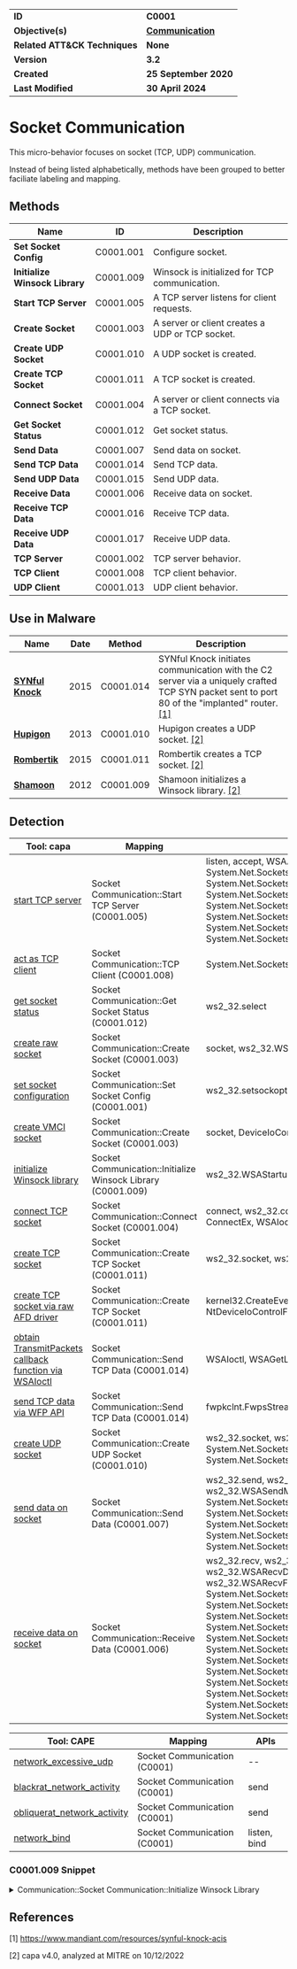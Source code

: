 <table>
<tr>
<td><b>ID</b></td>
<td><b>C0001</b></td>
</tr>
<tr>
<td><b>Objective(s)</b></td>
<td><b><a href="../communication">Communication</a></b></td>
</tr>
<tr>
<td><b>Related ATT&CK Techniques</b></td>
<td><b>None</b></td>
</tr>
<tr>
<td><b>Version</b></td>
<td><b>3.2</b></td>
</tr>
<tr>
<td><b>Created</b></td>
<td><b>25 September 2020</b></td>
</tr>
<tr>
<td><b>Last Modified</b></td>
<td><b>30 April 2024</b></td>
</tr>
</table>


# Socket Communication

This micro-behavior focuses on socket (TCP, UDP) communication. 

Instead of being listed alphabetically, methods have been grouped to better faciliate labeling and mapping.

## Methods

|Name|ID|Description|
|---|---|---|
|**Set Socket Config**|C0001.001|Configure socket.|
|**Initialize Winsock Library**|C0001.009|Winsock is initialized for TCP communication.|
|**Start TCP Server**|C0001.005|A TCP server listens for client requests.|
|**Create Socket**|C0001.003|A server or client creates a UDP or TCP socket.|
|**Create UDP Socket**|C0001.010|A UDP socket is created.|
|**Create TCP Socket**|C0001.011|A TCP socket is created.|
|**Connect Socket**|C0001.004|A server or client connects via a TCP socket.|
|**Get Socket Status**|C0001.012|Get socket status.|
|**Send Data**|C0001.007|Send data on socket.|
|**Send TCP Data**|C0001.014|Send TCP data.|
|**Send UDP Data**|C0001.015|Send UDP data.|
|**Receive Data**|C0001.006|Receive data on socket.|
|**Receive TCP Data**|C0001.016|Receive TCP data.|
|**Receive UDP Data**|C0001.017|Receive UDP data.|
|**TCP Server**|C0001.002|TCP server behavior.|
|**TCP Client**|C0001.008|TCP client behavior.|
|**UDP Client**|C0001.013|UDP client behavior.|

## Use in Malware

|Name|Date|Method|Description|
|---|---|---|---|
|[**SYNful Knock**](../../xample-malware/synful-knock.md)|2015|C0001.014|SYNful Knock initiates communication with the C2 server via a uniquely crafted TCP SYN packet sent to port 80 of the "implanted" router. [[1]](#1)|
|[**Hupigon**](../../xample-malware/hupigon.md)|2013|C0001.010|Hupigon creates a UDP socket. [[2]](#2)|
|[**Rombertik**](../../xample-malware/rombertik.md)|2015|C0001.011|Rombertik creates a TCP socket. [[2]](#2)|
|[**Shamoon**](../../xample-malware/shamoon.md)|2012|C0001.009|Shamoon initializes a Winsock library. [[2]](#2)|

## Detection

|Tool: capa|Mapping|APIs|
|---|---|---|
|[start TCP server](https://github.com/mandiant/capa-rules/blob/master/communication/tcp/serve/start-tcp-server.yml)|Socket Communication::Start TCP Server (C0001.005)|listen, accept, WSAAccept, System.Net.Sockets.TcpListener::Start, System.Net.Sockets.TcpListener::AcceptTcpClient, System.Net.Sockets.TcpListener::BeginAcceptTcpClient, System.Net.Sockets.TcpListener::AcceptTcpClientAsync, System.Net.Sockets.TcpListener::AcceptSocket, System.Net.Sockets.TcpListener::BeginAcceptSocket, System.Net.Sockets.TcpListener::AcceptSocketAsync|
|[act as TCP client](https://github.com/mandiant/capa-rules/blob/master/communication/tcp/client/act-as-tcp-client.yml)|Socket Communication::TCP Client (C0001.008)|System.Net.Sockets.TcpClient::ctor|
|[get socket status](https://github.com/mandiant/capa-rules/blob/master/communication/socket/get-socket-status.yml)|Socket Communication::Get Socket Status (C0001.012)|ws2_32.select|
|[create raw socket](https://github.com/mandiant/capa-rules/blob/master/communication/socket/create-raw-socket.yml)|Socket Communication::Create Socket (C0001.003)|socket, ws2_32.WSASocketA|
|[set socket configuration](https://github.com/mandiant/capa-rules/blob/master/communication/socket/set-socket-configuration.yml)|Socket Communication::Set Socket Config (C0001.001)|ws2_32.setsockopt, ws2_32.ioctlsocket|
|[create VMCI socket](https://github.com/mandiant/capa-rules/blob/master/communication/socket/create-vmci-socket.yml)|Socket Communication::Create Socket (C0001.003)|socket, DeviceIoControl, socket, ioctl|
|[initialize Winsock library](https://github.com/mandiant/capa-rules/blob/master/communication/socket/initialize-winsock-library.yml)|Socket Communication::Initialize Winsock Library (C0001.009)|ws2_32.WSAStartup|
|[connect TCP socket](https://github.com/mandiant/capa-rules/blob/master/communication/socket/tcp/connect-tcp-socket.yml)|Socket Communication::Connect Socket (C0001.004)|connect, ws2_32.connect, ws2_32.WSAConnect, ConnectEx, WSAIoctl, setsockopt, bind|
|[create TCP socket](https://github.com/mandiant/capa-rules/blob/master/communication/socket/tcp/create-tcp-socket.yml)|Socket Communication::Create TCP Socket (C0001.011)|ws2_32.socket, ws2_32.WSASocket, socket|
|[create TCP socket via raw AFD driver](https://github.com/mandiant/capa-rules/blob/master/communication/socket/tcp/create-tcp-socket-via-raw-afd-driver.yml)|Socket Communication::Create TCP Socket (C0001.011)|kernel32.CreateEvent, NtCreateFile, NtDeviceIoControlFile, kernel32.WaitForSingleObject|
|[obtain TransmitPackets callback function via WSAIoctl](https://github.com/mandiant/capa-rules/blob/master/communication/socket/tcp/send/obtain-transmitpackets-callback-function-via-wsaioctl.yml)|Socket Communication::Send TCP Data (C0001.014)|WSAIoctl, WSAGetLastError|
|[send TCP data via WFP API](https://github.com/mandiant/capa-rules/blob/master/communication/socket/tcp/send/send-tcp-data-via-wfp-api.yml)|Socket Communication::Send TCP Data (C0001.014)|fwpkclnt.FwpsStreamInjectAsync0|
|[create UDP socket](https://github.com/mandiant/capa-rules/blob/master/communication/socket/udp/send/create-udp-socket.yml)|Socket Communication::Create UDP Socket (C0001.010)|ws2_32.socket, ws2_32.WSASocket, socket, System.Net.Sockets.Socket::ctor, System.Net.Sockets.UdpClient::ctor|
|[send data on socket](https://github.com/mandiant/capa-rules/blob/master/communication/socket/send/send-data-on-socket.yml)|Socket Communication::Send Data (C0001.007)|ws2_32.send, ws2_32.sendto, ws2_32.WSASend, ws2_32.WSASendMsg, ws2_32.WSASendTo, send, System.Net.Sockets.Socket::Send, System.Net.Sockets.Socket::SendAsync, System.Net.Sockets.Socket::SendTo, System.Net.Sockets.Socket::SendToAsync, System.Net.Sockets.UdpClient::Send|
|[receive data on socket](https://github.com/mandiant/capa-rules/blob/master/communication/socket/receive/receive-data-on-socket.yml)|Socket Communication::Receive Data (C0001.006)|ws2_32.recv, ws2_32.recvfrom, ws2_32.WSARecv, ws2_32.WSARecvDisconnect, ws2_32.WSARecvEx, ws2_32.WSARecvFrom, ws2_32.WSARecvMsg, recv, System.Net.Sockets.Socket::Receive, System.Net.Sockets.Socket::ReceiveAsync, System.Net.Sockets.Socket::ReceiveFrom, System.Net.Sockets.Socket::ReceiveFromAsync, System.Net.Sockets.Socket::ReceiveMessageFrom, System.Net.Sockets.Socket::ReceiveMessageFromAsync, System.Net.Sockets.Socket::BeginReceive, System.Net.Sockets.Socket::BeginReceiveFrom, System.Net.Sockets.Socket::BeginReceiveMessageFrom, System.Net.Sockets.Socket::EndReceive, System.Net.Sockets.Socket::EndReceiveFrom, System.Net.Sockets.Socket::EndReceiveMessageFrom|

|Tool: CAPE|Mapping|APIs|
|---|---|---|
|[network_excessive_udp](https://github.com/CAPESandbox/community/tree/master/modules/signatures/all/network_excessive_udp.py)|Socket Communication (C0001)|--|
|[blackrat_network_activity](https://github.com/CAPESandbox/community/tree/master/modules/signatures/blackrat_network_activity.py)|Socket Communication (C0001)|send|
|[obliquerat_network_activity](https://github.com/CAPESandbox/community/tree/master/modules/signatures/obliquerat_network_activity.py)|Socket Communication (C0001)|send|
|[network_bind](https://github.com/CAPESandbox/community/tree/master/modules/signatures/windows/network_bind.py)|Socket Communication (C0001)|listen, bind|

### C0001.009 Snippet
<details>
<summary> Communication::Socket Communication::Initialize Winsock Library </summary>
SHA256: 000b535ab2a4fec86e2d8254f8ed65c6ebd37309ed68692c929f8f93a99233f6
Location: 0x472C92
<pre>
push    eax     ; pointer to WSADATA structure that the call to start Winsock will populate with the Windows socket data
push    0x101   ; highest version of Winsock permitted for use in this application -- in this case, version 1.1 (major version in lowest-order byte, minor version in highest-order byte)
call    WSOCK.DLL::WSAStartup   ; Initiate the Winsock DLL
</pre>
</details>

## References

<a name="1">[1]</a> https://www.mandiant.com/resources/synful-knock-acis

<a name="2">[2]</a> capa v4.0, analyzed at MITRE on 10/12/2022

